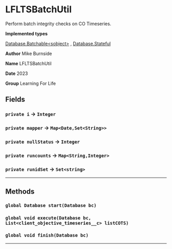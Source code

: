 # LFLTSBatchUtil

Perform batch integrity checks on CO Timeseries.

**Implemented types**

[Database.Batchable&lt;sobject&gt;](Database.Batchable<sobject>)
,
[Database.Stateful](Database.Stateful)

**Author** Mike Burnside

**Name** LFLTSBatchUtil

**Date** 2023

**Group** Learning For Life

## Fields

### `private i` → `Integer`

### `private mapper` → `Map<Date,Set<String>>`

### `private nullStatus` → `Integer`

### `private runcounts` → `Map<String,Integer>`

### `private runidSet` → `Set<string>`

---

## Methods

### `global Database start(Database bc)`

### `global void execute(Database bc, List<client_objective_timeseries__c> listCOTS)`

### `global void finish(Database bc)`

---
